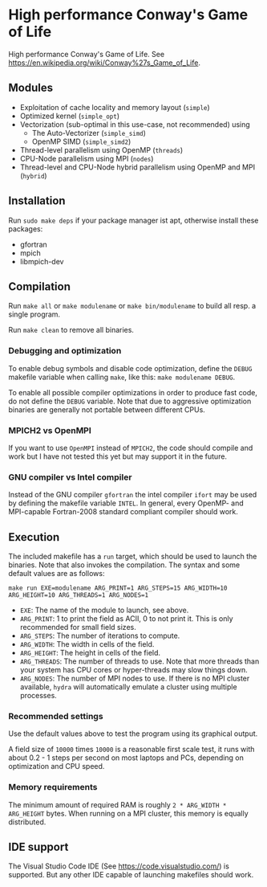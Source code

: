 # High performance Conway's Game of Life
High performance Conway's Game of Life. See https://en.wikipedia.org/wiki/Conway%27s_Game_of_Life.

## Modules
 - Exploitation of cache locality and memory layout (`simple`)
 - Optimized kernel (`simple_opt`) 
 - Vectorization (sub-optimal in this use-case, not recommended) using
   - The Auto-Vectorizer (`simple_simd`)
   - OpenMP SIMD (`simple_simd2`)
 - Thread-level parallelism using OpenMP (`threads`)
 - CPU-Node parallelism using MPI (`nodes`)
 - Thread-level and CPU-Node hybrid parallelism using OpenMP and MPI (`hybrid`)

## Installation
Run `sudo make deps` if your package manager ist apt, otherwise install these packages:
 - gfortran
 - mpich
 - libmpich-dev

## Compilation
Run `make all` or `make modulename` or `make bin/modulename` to build all resp. a single program.

Run `make clean` to remove all binaries.

### Debugging and optimization
To enable debug symbols and disable code optimization, define the `DEBUG` makefile variable when calling `make`, like this: `make modulename DEBUG`.

To enable all possible compiler optimizations in order to produce fast code, do not define the `DEBUG` variable. Note that due to aggressive optimization binaries are generally not portable between different CPUs.

### MPICH2 vs OpenMPI
If you want to use `OpenMPI` instead of `MPICH2`, the code should compile and work but I have not tested this yet but may support it in the future.

### GNU compiler vs Intel compiler
Instead of the GNU compiler `gfortran` the intel compiler `ifort` may be used by defining the makefile variable `INTEL`. In general, every OpenMP- and MPI-capable Fortran-2008 standard compliant compiler should work.

## Execution
The included makefile has a `run` target, which should be used to launch the binaries. Note that also invokes the compilation. The syntax and some default values are as follows:

`make run EXE=modulename ARG_PRINT=1 ARG_STEPS=15 ARG_WIDTH=10 ARG_HEIGHT=10 ARG_THREADS=1 ARG_NODES=1`
 - `EXE`: The name of the module to launch, see above.
 - `ARG_PRINT`: 1 to print the field as ACII, 0 to not print it. This is only recommended for small field sizes.
 - `ARG_STEPS`: The number of iterations to compute.
 - `ARG_WIDTH`: The width in cells of the field.
 - `ARG_HEIGHT`: The height in cells of the field.
 - `ARG_THREADS`: The number of threads to use. Note that more threads than your system has CPU cores or hyper-threads may slow things down.
 - `ARG_NODES`: The number of MPI nodes to use. If there is no MPI cluster available, `hydra` will automatically emulate a cluster using multiple processes.

### Recommended settings
Use the default values above to test the program using its graphical output.

A field size of `10000` times `10000` is a reasonable first scale test, it runs with about 0.2 - 1 steps per second on most laptops and PCs, depending on optimization and CPU speed.

### Memory requirements
The minimum amount of required RAM is roughly `2 * ARG_WIDTH * ARG_HEIGHT` bytes. When running on a MPI cluster, this memory is equally distributed.

## IDE support
The Visual Studio Code IDE (See https://code.visualstudio.com/) is supported. But any other IDE capable of launching makefiles should work.